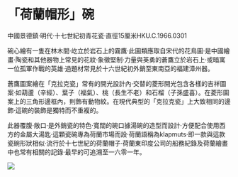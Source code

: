 # 「荷蘭帽形」碗  

中國景德鎮·明代·十七世紀初青花瓷·直徑15厘米HKU.C.1966.0301  

碗心繪有一隻在林木間·屹立於岩石上的霧鷹·此圖類應取自宋代的花鳥圖·是中國繪畫·陶瓷和其他器物上常見的花紋·象徵堅制·力量與英勇的蒼鷹立於岩石上·或暗寓一位孤軍作戰的英雄·過題材常見於十六世紀初外銷至東南亞的福建漳州器。  

蒼鷹圖案繪在「克拉克瓷」常有的開光設計內·交替的菱形開光包含各樣的吉祥圖案·如葫蘆（辛經）、葉子（福氣）、桃（長生不老）和石榴（子孫盛喜）。在菱形圖案上的三角形邊框內，則飾有動物紋。在現代典型的「克拉克瓷」上大致相同的邊飾·這碗的裝飾是獨特而不重複的。  

此器覆腹·敞口·是外銷瓷的特色·寬闊的碗口據湯碗的造型而設計·方便配合使用西方的金屬大湯匙·這顆瓷碗專為荷蘭市場而設·荷蘭語稱為klapmuts·即一款與這款瓷碗形狀相似·流行於十七世紀的荷蘭帽子·荷蘭東印度公司的船務紀錄及荷蘭繪畫中也常有相關的記錄·最早的可追溯至一六零一年。

![](https://cdn-mineru.openxlab.org.cn/result/2025-07-27/26ec8c02-599c-4b79-9876-e092d6287e02/2d1c67c3a80e13fb5b87077bf8c462c5e935d8b1ee0e492894d1d8cd6f02a7cc.jpg)  